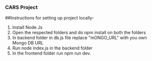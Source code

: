 ### CARS Project
##Instructions for setting up project locally-
1. Install Node Js
2. Open the respected folders and do npm install on both the folders
3. In backend folder in db.js file replace "mONGO_URL" with you own Mongo DB URL
4. Run node index.js in the backend folder
5. In the frontend folder run npm run dev.
